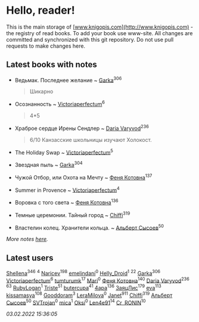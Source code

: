 # Hello, reader!
This is the main storage of [www.knigopis.com](http://www.knigopis.com) - the registry of read books.
To add your book use www-site. All changes are committed and synchronized with this git repository.
Do not use pull requests to make changes here.


## Latest books with notes
* Ведьмак. Последнее желание ~ [Garka](users/115/115753719718250012620-google)<sup>306</sup>
    > Шикарно

* Осознанность ~ [Victoriaperfectum](users/117/117396356938980769291-google)<sup>6</sup>
    > 4*5

* Храброе сердце Ирены Сендлер ~ [Daria Varyvod](users/829/829893410524253-facebook)<sup>236</sup>
    > 6/10 Канзасские школьницы изучают Холокост.

* The Holiday Swap ~ [Victoriaperfectum](users/117/117396356938980769291-google)<sup>5</sup>

* Звездная пыль ~ [Garka](users/115/115753719718250012620-google)<sup>304</sup>

* Чужой Отбор, или Охота на Мечту ~ [Феня Котовна](users/109/109746193906459706720-google)<sup>137</sup>

* Summer in Provence ~ [Victoriaperfectum](users/117/117396356938980769291-google)<sup>4</sup>

* Воровка с того света ~ [Феня Котовна](users/109/109746193906459706720-google)<sup>136</sup>

* Темные церемонии. Тайный город ~ [Chiffi](users/105/105831994080785626680-google)<sup>319</sup>

* Властелин колец. Хранители кольца. ~ [Альберт Сысоев](users/474/47446642-vkontakte)<sup>50</sup>


_More notes [here](latest_books_with_notes.md)._


## Latest users
[Shellena](users/134/13413591548892934957-mailru)<sup>346</sup> 
[](users/105/105846473445372565783-google)<sup>4</sup> 
[Naricev](users/107/107090515204537133928-google)<sup>198</sup> 
[emelindani](users/374/374393550-vkontakte)<sup>0</sup> 
[Helly_Droid](users/104/104513622258012193866-google)<sup>1</sup> 
[](users/118/118248226132797004598-google)<sup>22</sup> 
[Garka](users/115/115753719718250012620-google)<sup>306</sup> 
[Victoriaperfectum](users/117/117396356938980769291-google)<sup>6</sup> 
[tumturumk](users/135/135685382-vkontakte)<sup>17</sup> 
[Mari](users/990/9903107-vkontakte)<sup>0</sup> 
[Феня Котовна](users/109/109746193906459706720-google)<sup>140</sup> 
[Daria Varyvod](users/829/829893410524253-facebook)<sup>236</sup> 
[](users/153/1537586159620888-facebook)<sup>63</sup> 
[RubyLogan](users/112/112596494931263806964-google)<sup>1</sup> 
[Triste](users/517/5175580462988229760-mailru)<sup>51</sup> 
[butercupa](users/193/193697993-vkontakte)<sup>41</sup> 
[4apa](users/117/117392596378069249667-google)<sup>136</sup> 
[ЗаяцЛис](users/112/112388384595246311466-google)<sup>179</sup> 
[eva](users/111/111656270551033014778-google)<sup>113</sup> 
[kissamasya](users/684/68439978-vkontakte)<sup>108</sup> 
[Gooddoram](users/115/115304758208163915085-google)<sup>3</sup> 
[LeraMilova](users/196/196970139-vkontakte)<sup>0</sup> 
[Janet](users/108/108113656204404967440-google)<sup>911</sup> 
[Chiffi](users/105/105831994080785626680-google)<sup>319</sup> 
[Альберт Сысоев](users/474/47446642-vkontakte)<sup>50</sup> 
[SVTrojan](users/110/110093761859864893303-google)<sup>0</sup> 
[mica](users/103/103163807632858423947-google)<sup>1</sup> 
[Oksi](users/364/3648522-vkontakte)<sup>0</sup> 
[Len4e91](users/254/254448176-yandex)<sup>14</sup> 
[Cr_RONIN](users/112/112090473416384685204-google)<sup>10</sup> 


_03.02.2022 15:36:05_

